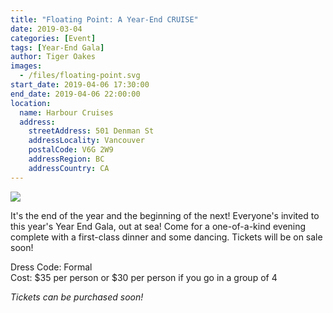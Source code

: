 ```yaml
---
title: "Floating Point: A Year-End CRUISE"
date: 2019-03-04
categories: [Event]
tags: [Year-End Gala]
author: Tiger Oakes
images:
  - /files/floating-point.svg
start_date: 2019-04-06 17:30:00
end_date: 2019-04-06 22:00:00
location:
  name: Harbour Cruises
  address:
    streetAddress: 501 Denman St
    addressLocality: Vancouver
    postalCode: V6G 2W9
    addressRegion: BC
    addressCountry: CA
---
```


![](/files/floating-point.svg)

It's the end of the year and the beginning of the next! Everyone's invited to this year's Year End Gala, out at sea! Come for a one-of-a-kind evening complete with a first-class dinner and some dancing. Tickets will be on sale soon!

Dress Code: Formal \
Cost: $35 per person or $30 per person if you go in a group of 4

_Tickets can be purchased soon!_
